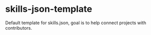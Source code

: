 # skills-json-template
Default template for skills.json, goal is to help connect projects with contributors.
